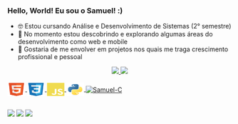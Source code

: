 ### Hello, World! Eu sou o Samuel! :)

- 🤓 Estou cursando Análise e Desenvolvimento de Sistemas (2° semestre)
- 📒 No momento estou descobrindo e explorando algumas áreas do desenvolvimento como web e mobile
- 🚀 Gostaria de me envolver em projetos nos quais me traga crescimento profissional e pessoal

<div align="center">
  <a href="https://github.com/SamuelLRibeiro">
  <img height="150em" src="https://github-readme-stats.vercel.app/api?username=SamuelLRibeiro&show_icons=true&theme=calm&include_all_commits=true&count_private=true"/>
  <img height="150em" src="https://github-readme-stats.vercel.app/api/top-langs/?username=SamuelLRibeiro&layout=compact&langs_count=7&theme=calm"/>
</div>
<div style="display: inline_block"><br>
  <img align="center" alt="Samuel-HTML" height="30" width="40" src="https://raw.githubusercontent.com/devicons/devicon/master/icons/html5/html5-original.svg">
  <img align="center" alt="Samuel-CSS" height="30" width="40" src="https://raw.githubusercontent.com/devicons/devicon/master/icons/css3/css3-original.svg">
  <img align="center" alt="Samuel-Js" height="30" width="40" src="https://raw.githubusercontent.com/devicons/devicon/master/icons/javascript/javascript-plain.svg">
  <img align="center" alt="Samuel-Python" height="30" width="40" src="https://raw.githubusercontent.com/devicons/devicon/master/icons/python/python-original.svg">
  <img align="center" alt="Samuel-C" height="30" width="40" src="https://cdn.jsdelivr.net/gh/devicons/devicon/icons/c/c-original.svg" />
</div>
  
##
<div> 
  <a href = "mailto:samuellr@rede.ulbra.br"><img src="https://img.shields.io/badge/Gmail-D14836?style=for-the-badge&logo=gmail&logoColor=white" target="_blank"></a>
  <a href="https://www.linkedin.com/in/samuel-lamego-ribeiro/" target="_blank"><img src="https://img.shields.io/badge/-LinkedIn-%230077B5?style=for-the-badge&logo=linkedin&logoColor=white" target="_blank"></a> 
  <a href="https://instagram.com/samueleeer" target="_blank"><img src="https://img.shields.io/badge/-Instagram-%23E4405F?style=for-the-badge&logo=instagram&logoColor=white" target="_blank"></a>
</div>
